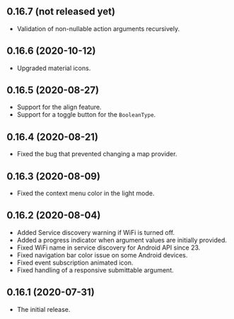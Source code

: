## 0.16.7 (not released yet)

* Validation of non-nullable action arguments recursively.

## 0.16.6 (2020-10-12)

* Upgraded material icons.
  
## 0.16.5 (2020-08-27)

* Support for the align feature.
* Support for a toggle button for the `BooleanType`.
  
## 0.16.4 (2020-08-21)

* Fixed the bug that prevented changing a map provider.
  
## 0.16.3 (2020-08-09)

* Fixed the context menu color in the light mode.

## 0.16.2 (2020-08-04)

* Added Service discovery warning if WiFi is turned off.
* Added a progress indicator when argument values are initially provided.
* Fixed WiFi name in service discovery for Android API since 23.
* Fixed navigation bar color issue on some Android devices.
* Fixed event subscription animated icon.
* Fixed handling of a responsive submittable argument.
  
## 0.16.1 (2020-07-31)

* The initial release.
